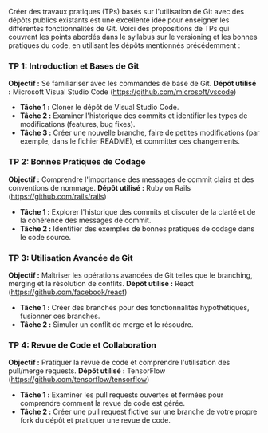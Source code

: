 Créer des travaux pratiques (TPs) basés sur l'utilisation de Git avec des dépôts publics existants est une excellente idée pour enseigner les différentes fonctionnalités de Git. Voici des propositions de TPs qui couvrent les points abordés dans le syllabus sur le versioning et les bonnes pratiques du code, en utilisant les dépôts mentionnés précédemment :

### TP 1: Introduction et Bases de Git

**Objectif :** Se familiariser avec les commandes de base de Git.
**Dépôt utilisé :** Microsoft Visual Studio Code (https://github.com/microsoft/vscode)

- **Tâche 1 :** Cloner le dépôt de Visual Studio Code.
- **Tâche 2 :** Examiner l'historique des commits et identifier les types de modifications (features, bug fixes).
- **Tâche 3 :** Créer une nouvelle branche, faire de petites modifications (par exemple, dans le fichier README), et committer ces changements.

### TP 2: Bonnes Pratiques de Codage

**Objectif :** Comprendre l'importance des messages de commit clairs et des conventions de nommage.
**Dépôt utilisé :** Ruby on Rails (https://github.com/rails/rails)

- **Tâche 1 :** Explorer l'historique des commits et discuter de la clarté et de la cohérence des messages de commit.
- **Tâche 2 :** Identifier des exemples de bonnes pratiques de codage dans le code source.

### TP 3: Utilisation Avancée de Git

**Objectif :** Maîtriser les opérations avancées de Git telles que le branching, merging et la résolution de conflits.
**Dépôt utilisé :** React (https://github.com/facebook/react)

- **Tâche 1 :** Créer des branches pour des fonctionnalités hypothétiques, fusionner ces branches.
- **Tâche 2 :** Simuler un conflit de merge et le résoudre.

### TP 4: Revue de Code et Collaboration

**Objectif :** Pratiquer la revue de code et comprendre l'utilisation des pull/merge requests.
**Dépôt utilisé :** TensorFlow (https://github.com/tensorflow/tensorflow)

- **Tâche 1 :** Examiner les pull requests ouvertes et fermées pour comprendre comment la revue de code est gérée.
- **Tâche 2 :** Créer une pull request fictive sur une branche de votre propre fork du dépôt et pratiquer une revue de code.